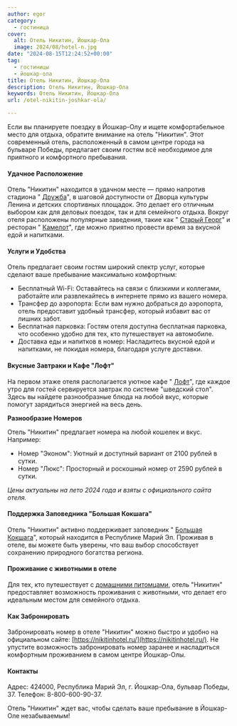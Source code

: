 ```yaml
---
author: egor
category:
  - гостиница
cover:
  alt: Отель Никитин, Йошкар-Ола
  image: 2024/08/hotel-n.jpg
date: "2024-08-15T12:24:52+00:00"
tag:
  - гостиницы
  - йошкар-ола
title: Отель Никитин, Йошкар-Ола
description: Отель Никитин, Йошкар-Ола
keywords: Отель Никитин, Йошкар-Ола
url: /otel-nikitin-joshkar-ola/

---
```

Если вы планируете поездку в Йошкар-Олу и ищете комфортабельное место для отдыха, обратите внимание на отель "Никитин". Этот современный отель, расположенный в самом центре города на бульваре Победы, предлагает своим гостям всё необходимое для приятного и комфортного пребывания.

#### Удачное Расположение

Отель "Никитин" находится в удачном месте — прямо напротив стадиона " [Дружба](/stadion-druzhba/)", в шаговой доступности от Дворца культуры Ленина и детских спортивных площадок. Это делает его отличным выбором как для деловых поездок, так и для семейного отдыха. Вокруг отеля расположены популярные заведения, такие как " [Старый Георг](/oldgeorge/)" и ресторан " [Камелот](/camelot/)", где можно приятно провести время за вкусной едой и напитками.

#### Услуги и Удобства

Отель предлагает своим гостям широкий спектр услуг, которые сделают ваше пребывание максимально комфортным:

- Бесплатный Wi-Fi: Оставайтесь на связи с близкими и коллегами, работайте или развлекайтесь в интернете прямо из вашего номера.
- Трансфер до аэропорта: Если вам нужно добраться до аэропорта, отель предоставит удобный трансфер, который избавит вас от лишних забот.
- Бесплатная парковка: Гостям отеля доступна бесплатная парковка, что особенно удобно для тех, кто путешествует на автомобиле.
- Доставка еды и напитков в номер: Насладитесь вкусной едой и напитками, не покидая номера, благодаря услуге доставки.

#### Вкусные Завтраки и Кафе "Лофт"

На первом этаже отеля располагается уютное кафе " [Лофт](/kafe-loft/)", где каждое утро для гостей сервируется завтрак по системе "шведский стол". Здесь вы найдете разнообразные блюда на любой вкус, которые помогут зарядиться энергией на весь день.

**Разнообразие Номеров**

Отель "Никитин" предлагает номера на любой кошелек и вкус. Например:

- Номер "Эконом": Уютный и доступный вариант от 2100 рублей в сутки.
- Номер "Люкс": Просторный и роскошный номер от 2590 рублей в сутки.

_Цены актуальны на лето 2024 года и взяты с официального сайта отеля._

#### Поддержка Заповедника "Большая Кокшага"

Отель "Никитин" активно поддерживает заповедник " [Большая Кокшага](/ekskursii-bolshaya-kokshaga/)", который находится в Республике Марий Эл. Проживая в отеле, вы можете быть уверены, что ваш выбор способствует сохранению природного богатства региона.

#### Проживание с животными в отеле

Для тех, кто путешествует с [домашними питомцами](/v-joshkar-ole-otkrylos-kotokafe-zoki/), отель "Никитин" предоставляет возможность проживания с животными, что делает его идеальным местом для семейного отдыха.

#### Как Забронировать

Забронировать номер в отеле "Никитин" можно быстро и удобно на официальном сайте: [https://nikitinhotel.ru/](https://nikitinhotel.ru/). Не упустите возможность забронировать номер заранее и насладиться комфортным проживанием в самом центре Йошкар-Олы.

#### Контакты

Адрес: 424000, Республика Марий Эл, г. Йошкар-Ола, бульвар Победы, 37.
Телефон: 8-800-600-90-37.

Отель "Никитин" ждет вас, чтобы сделать ваше пребывание в Йошкар-Оле незабываемым!

